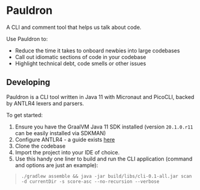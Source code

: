 # Pauldron

A CLI and comment tool that helps us talk about code.

Use Pauldron to:
* Reduce the time it takes to onboard newbies into large codebases
* Call out idiomatic sections of code in your codebase
* Highlight technical debt, code smells or other issues

## Developing

Pauldron is a CLI tool written in Java 11 with Micronaut and PicoCLI, backed by ANTLR4 lexers and parsers.

To get started:

1. Ensure you have the GraalVM Java 11 SDK installed (version `20.1.0.r11` can be easily installed via SDKMAN)
2. Configure ANTLR4 - a guide exists [here](https://github.com/antlr/antlr4/blob/master/doc/getting-started.md)
3. Clone the codebase
4. Import the project into your IDE of choice.
5. Use this handy one liner to build and run the CLI application (command and options are just an example):

> `./gradlew assemble && java -jar build/libs/cli-0.1-all.jar scan -d currentDir -s score-asc --no-recursion --verbose`